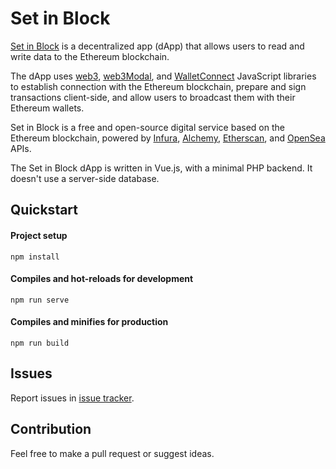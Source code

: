 # Set in Block

[Set in Block](https://setinblock.com) is a decentralized app (dApp) that allows users to read and write data to the Ethereum blockchain.

The dApp uses [web3](https://github.com/ChainSafe/web3.js), [web3Modal](https://github.com/Web3Modal/web3modal), and [WalletConnect](https://github.com/WalletConnect/walletconnect-monorepo) JavaScript libraries to establish connection with the Ethereum blockchain, prepare and sign transactions client-side, and allow users to broadcast them with their Ethereum wallets.

Set in Block is a free and open-source digital service based on the Ethereum blockchain, powered by [Infura](https://infura.io/), [Alchemy](https://www.alchemy.com/), [Etherscan](https://etherscan.io/), and [OpenSea](https://opensea.io/) APIs.

The Set in Block dApp is written in Vue.js, with a minimal PHP backend. It doesn't use a server-side database.

## Quickstart

#### Project setup
```
npm install
```

#### Compiles and hot-reloads for development
```
npm run serve
```

#### Compiles and minifies for production
```
npm run build
```

## Issues

Report issues in [issue tracker](https://github.com/giekaton/set-in-block/issues).

## Contribution

Feel free to make a pull request or suggest ideas.
